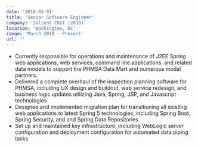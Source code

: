 ```yaml
---
date: '2018-03-01'
title: 'Senior Software Engineer'
company: 'Salient CRGT (2018)'
location: 'Washington, DC'
range: 'March 2018 - Present'
url: ''
---
```


- Currently responsible for operations and maintenance of J2EE Spring web applications, web services, command line applications, and related data models to support the PHMSA Data Mart and numerous modal partners.
- Delivered a complete overhaul of the inspection planning software for PHMSA, including UX design and buildout, web service redesign, and business logic updates utilizing Java, Spring, JSP, and Javascript technologies
- Designed and implemented migration plan for transitioning all existing web applications to latest Spring 5 technologies, including Spring Boot, Spring Security, and and Spring Data Repositories
- Set up and maintained key infrastructure, including WebLogic server configuration and deployment configuration for automated data piping tasks
